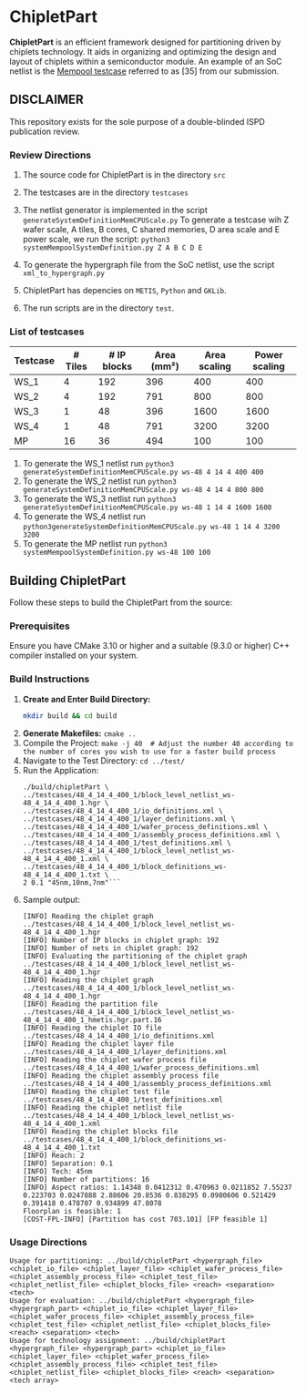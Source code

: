 # ChipletPart

**ChipletPart** is an efficient framework designed for partitioning driven by chiplets technology. It aids in organizing and optimizing the design and layout of chiplets within a semiconductor module.
An example of an SoC netlist is the [Mempool testcase](https://github.com/bodhi91/ChipletPart/blob/main/MempoolGroupFromMempoolPaper.png) referred to as [35] from our submission. 

## DISCLAIMER ##
This repository exists for the sole purpose of a double-blinded ISPD publication review. 

### Review Directions ###
1. The source code for ChipletPart is in the directory ```src```
2. The testcases are in the directory ```testcases```
3. The netlist generator is implemented in the script ```generateSystemDefinitionMemCPUScale.py```
To generate a testcase wih Z wafer scale, A tiles, B cores, C shared memories, D area scale and E power scale, we run the script:
```python3 systemMempoolSystemDefinition.py Z A B C D E```

5. To generate the hypergraph file from the SoC netlist, use the script ```xml_to_hypergraph.py```

6. ChipletPart has depencies on ```METIS```, ```Python``` and ```GKLib```.

7. The run scripts are in the directory ```test```. 

### List of testcases ###

| Testcase | # Tiles | # IP blocks | Area (mm²) | Area scaling | Power scaling |
|----------|---------|-------------|------------|--------------|---------------|
| WS_1     | 4       | 192         | 396        | 400          | 400           |
| WS_2     | 4       | 192         | 791        | 800          | 800           |
| WS_3     | 1       | 48          | 396        | 1600         | 1600          |
| WS_4     | 1       | 48          | 791        | 3200         | 3200          |
| MP       | 16      | 36          | 494        | 100          | 100           |

1. To generate the WS_1 netlist run ```python3 generateSystemDefinitionMemCPUScale.py ws-48 4 14 4 400 400```
2. To generate the WS_2 netlist run ```python3 generateSystemDefinitionMemCPUScale.py ws-48 4 14 4 800 800```
3. To generate the WS_3 netlist run ```python3 generateSystemDefinitionMemCPUScale.py ws-48 1 14 4 1600 1600```
4. To generate the WS_4 netlist run ```python3generateSystemDefinitionMemCPUScale.py ws-48 1 14 4 3200 3200```
5. To generate the MP netlist run ```python3 systemMempoolSystemDefinition.py ws-48 100 100```

## Building ChipletPart

Follow these steps to build the ChipletPart from the source:

### Prerequisites

Ensure you have CMake 3.10 or higher and a suitable (9.3.0 or higher) C++ compiler installed on your system.

### Build Instructions

1. **Create and Enter Build Directory:**
   ```bash
   mkdir build && cd build
   ```
2. **Generate Makefiles:**
   ```cmake ..```
3. Compile the Project:
   ```make -j 40  # Adjust the number 40 according to the number of cores you wish to use for a faster build process```  
4. Navigate to the Test Directory:
   ```cd ../test/```
6. Run the Application:
   ```
   ./build/chipletPart \
   ../testcases/48_4_14_4_400_1/block_level_netlist_ws-48_4_14_4_400_1.hgr \
   ../testcases/48_4_14_4_400_1/io_definitions.xml \
   ../testcases/48_4_14_4_400_1/layer_definitions.xml \
   ../testcases/48_4_14_4_400_1/wafer_process_definitions.xml \
   ../testcases/48_4_14_4_400_1/assembly_process_definitions.xml \
   ../testcases/48_4_14_4_400_1/test_definitions.xml \
   ../testcases/48_4_14_4_400_1/block_level_netlist_ws-48_4_14_4_400_1.xml \
   ../testcases/48_4_14_4_400_1/block_definitions_ws-48_4_14_4_400_1.txt \
   2 0.1 "45nm,10nm,7nm"```

7. Sample output:
   ```
   [INFO] Reading the chiplet graph ../testcases/48_4_14_4_400_1/block_level_netlist_ws-48_4_14_4_400_1.hgr
   [INFO] Number of IP blocks in chiplet graph: 192
   [INFO] Number of nets in chiplet graph: 192
   [INFO] Evaluating the partitioning of the chiplet graph ../testcases/48_4_14_4_400_1/block_level_netlist_ws-48_4_14_4_400_1.hgr
   [INFO] Reading the chiplet graph ../testcases/48_4_14_4_400_1/block_level_netlist_ws-48_4_14_4_400_1.hgr
   [INFO] Reading the partition file ../testcases/48_4_14_4_400_1/block_level_netlist_ws-48_4_14_4_400_1_hmetis.hgr.part.16
   [INFO] Reading the chiplet IO file ../testcases/48_4_14_4_400_1/io_definitions.xml
   [INFO] Reading the chiplet layer file ../testcases/48_4_14_4_400_1/layer_definitions.xml
   [INFO] Reading the chiplet wafer process file ../testcases/48_4_14_4_400_1/wafer_process_definitions.xml
   [INFO] Reading the chiplet assembly process file ../testcases/48_4_14_4_400_1/assembly_process_definitions.xml
   [INFO] Reading the chiplet test file ../testcases/48_4_14_4_400_1/test_definitions.xml
   [INFO] Reading the chiplet netlist file ../testcases/48_4_14_4_400_1/block_level_netlist_ws-48_4_14_4_400_1.xml
   [INFO] Reading the chiplet blocks file ../testcases/48_4_14_4_400_1/block_definitions_ws-48_4_14_4_400_1.txt
   [INFO] Reach: 2
   [INFO] Separation: 0.1
   [INFO] Tech: 45nm
   [INFO] Number of partitions: 16
   [INFO] Aspect ratios: 1.14348 0.0412312 0.470963 0.0211852 7.55237 0.223703 0.0247888 2.88606 20.8536 0.838295 0.0980606 0.521429 0.391418 0.478707 0.934899 47.8078 
   Floorplan is feasible: 1
   [COST-FPL-INFO] [Partition has cost 703.101] [FP feasible 1]
   ```


  ### Usage Directions
  ```
Usage for partitioning: ../build/chipletPart <hypergraph_file> <chiplet_io_file> <chiplet_layer_file> <chiplet_wafer_process_file> <chiplet_assembly_process_file> <chiplet_test_file> <chiplet_netlist_file> <chiplet_blocks_file> <reach> <separation> <tech>
Usage for evaluation: ../build/chipletPart <hypergraph_file> <hypergraph_part> <chiplet_io_file> <chiplet_layer_file> <chiplet_wafer_process_file> <chiplet_assembly_process_file> <chiplet_test_file> <chiplet_netlist_file> <chiplet_blocks_file> <reach> <separation> <tech>
Usage for technology assignment: ../build/chipletPart <hypergraph_file> <hypergraph_part> <chiplet_io_file> <chiplet_layer_file> <chiplet_wafer_process_file> <chiplet_assembly_process_file> <chiplet_test_file> <chiplet_netlist_file> <chiplet_blocks_file> <reach> <separation> <tech array>

   
